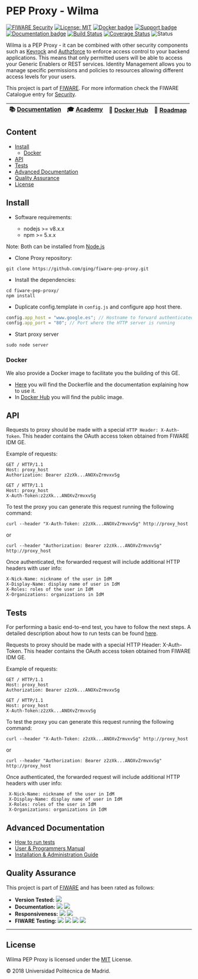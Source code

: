 # PEP Proxy - Wilma

[![FIWARE Security](https://nexus.lab.fiware.org/static/badges/chapters/security.svg)](https://www.fiware.org/developers/catalogue/)
[![License: MIT](https://img.shields.io/github/license/ging/fiware-pep-proxy.svg)](https://opensource.org/licenses/MIT)
[![Docker badge](https://img.shields.io/docker/pulls/fiware/pep-proxy.svg)](https://hub.docker.com/r/fiware/pep-proxy/)
[![Support badge](https://img.shields.io/badge/tag-fiware--wilma-orange.svg?logo=stackoverflow)](https://stackoverflow.com/questions/tagged/fiware-wilma)
<br>
[![Documentation badge](https://img.shields.io/readthedocs/fiware-pep-proxy.svg)](https://fiware-pep-proxy.readthedocs.io/en/latest/)
[![Build Status](https://travis-ci.org/ging/fiware-pep-proxy.svg?branch=master)](https://travis-ci.org/ging/fiware-pep-proxy)
[![Coverage Status](https://coveralls.io/repos/github/ging/fiware-pep-proxy/badge.svg?branch=master)](https://coveralls.io/github/ging/fiware-pep-proxy?branch=master)
![Status](https://nexus.lab.fiware.org/repository/raw/public/static/badges/statuses/wilma.svg)

Wilma is a PEP Proxy - it can be combined with other security components such as
[Keyrock](https://github.com/ging/fiware-idm) and [Authzforce](https://github.com/authzforce/server) to enforce access
control to your backend applications. This means that only permitted users will be able to access your Generic Enablers
or REST services. Identity Management allows you to manage specific permissions and policies to resources allowing
different access levels for your users.

This project is part of [FIWARE](https://www.fiware.org/). For more information check the FIWARE Catalogue entry for
[Security](https://github.com/Fiware/catalogue/tree/master/security).

| :books: [Documentation](https://fiware-pep-proxy.readthedocs.io/en/latest/) | :mortar_board: [Academy](https://fiware-academy.readthedocs.io/en/latest/security/wilma) | :whale: [Docker Hub](https://hub.docker.com/r/fiware/pep-proxy/) | :dart: [Roadmap](https://github.com/ging/fiware-pep-proxy/blob/master/roadmap.md) |
| --------------------------------------------------------------------------- | ---------------------------------------------------------------------------------------- | ---------------------------------------------------------------- | --------------------------------------------------------------------------------- |


## Content

-   [Install](#how-to-build--install)
    -   [Docker](#docker)
-   [API](#api-overview)
-   [Tests](#tests)
-   [Advanced Documentation](#advanced-documentation)
-   [Quality Assurance](#quality-assurance)
-   [License](#license)

## Install

-   Software requirements:

    -   nodejs >= v8.x.x
    -   npm >= 5.x.x

Note: Both can be installed from [Node.js](http://nodejs.org/download/)

-   Clone Proxy repository:

```console
git clone https://github.com/ging/fiware-pep-proxy.git
```

-   Install the dependencies:

```console
cd fiware-pep-proxy/
npm install
```

-   Duplicate config.template in `config.js` and configure app host there.

```javascript
config.app_host = "www.google.es"; // Hostname to forward authenticated requests
config.app_port = "80"; // Port where the HTTP server is running
```

-   Start proxy server

```console
sudo node server
```

### Docker

We also provide a Docker image to facilitate you the building of this GE.

-   [Here](https://github.com/ging/fiware-pep-proxy/tree/master/extras/docker) you will find the Dockerfile and the
    documentation explaining how to use it.
-   In [Docker Hub](https://hub.docker.com/r/fiware/pep-proxy/) you will find the public image.

## API

Requests to proxy should be made with a special `HTTP Header: X-Auth-Token`. This header contains the OAuth access token
obtained from FIWARE IDM GE.

Example of requests:

```text
GET / HTTP/1.1
Host: proxy_host
Authorization: Bearer z2zXk...ANOXvZrmvxvSg
```

```text
GET / HTTP/1.1
Host: proxy_host
X-Auth-Token:z2zXk...ANOXvZrmvxvSg
```

To test the proxy you can generate this request running the following command:

```console
curl --header "X-Auth-Token: z2zXk...ANOXvZrmvxvSg" http://proxy_host
```

or

```console
curl --header "Authorization: Bearer z2zXk...ANOXvZrmvxvSg" http://proxy_host
```

Once authenticated, the forwarded request will include additional HTTP headers with user info:

```text
X-Nick-Name: nickname of the user in IdM
X-Display-Name: display name of user in IdM
X-Roles: roles of the user in IdM
X-Organizations: organizations in IdM
```

## Tests

For performing a basic end-to-end test, you have to follow the next steps. A detailed description about how to run tests
can be found [here](https://fiware-pep-proxy.readthedocs.io/en/latest/admin_guide#end-to-end-testing).

Requests to proxy should be made with a special HTTP Header: X-Auth-Token. This header contains the OAuth access token
obtained from FIWARE IDM GE.

Example of requests:

```text
GET / HTTP/1.1
Host: proxy_host
Authorization: Bearer z2zXk...ANOXvZrmvxvSg
```

```text
GET / HTTP/1.1
Host: proxy_host
X-Auth-Token:z2zXk...ANOXvZrmvxvSg
```

To test the proxy you can generate this request running the following command:

```console
curl --header "X-Auth-Token: z2zXk...ANOXvZrmvxvSg" http://proxy_host
```

or

```console
curl --header "Authorization: Bearer z2zXk...ANOXvZrmvxvSg" http://proxy_host
```

Once authenticated, the forwarded request will include additional HTTP headers with user info:

```text
 X-Nick-Name: nickname of the user in IdM
 X-Display-Name: display name of user in IdM
 X-Roles: roles of the user in IdM
 X-Organizations: organizations in IdM
```

## Advanced Documentation

-   [How to run tests](https://fiware-pep-proxy.readthedocs.io/en/latest/admin_guide#end-to-end-testing)
-   [User & Programmers Manual](https://fiware-pep-proxy.readthedocs.io/en/latest/user_guide/)
-   [Installation & Administration Guide](https://fiware-pep-proxy.readthedocs.io/en/latest/admin_guide/)

## Quality Assurance

This project is part of [FIWARE](https://www.fiware.org/) and has been rated as follows:

-   **Version Tested:**
    ![](https://img.shields.io/badge/dynamic/json.svg?label=Version&url=https://fiware.github.io/catalogue/json/wilma.json&query=$.version&colorB=blue)
-   **Documentation:**
    ![](https://img.shields.io/badge/dynamic/json.svg?label=Completeness&url=https://fiware.github.io/catalogue/json/wilma.json&query=$.docCompleteness&colorB=blue)
    ![](https://img.shields.io/badge/dynamic/json.svg?label=Usability&url=https://fiware.github.io/catalogue/json/wilma.json&query=$.docSoundness&colorB=blue)
-   **Responsiveness:**
    ![](https://img.shields.io/badge/dynamic/json.svg?label=Time%20to%20Respond&url=https://fiware.github.io/catalogue/json/wilma.json&query=$.timeToCharge&colorB=blue)
    ![](https://img.shields.io/badge/dynamic/json.svg?label=Time%20to%20Fix&url=https://fiware.github.io/catalogue/json/wilma.json&query=$.timeToFix&colorB=blue)
-   **FIWARE Testing:**
    ![](https://img.shields.io/badge/dynamic/json.svg?label=Tests%20Passed&url=https://fiware.github.io/catalogue/json/wilma.json&query=$.failureRate&colorB=blue)
    ![](https://img.shields.io/badge/dynamic/json.svg?label=Scalability&url=https://fiware.github.io/catalogue/json/wilma.json&query=$.scalability&colorB=blue)
    ![](https://img.shields.io/badge/dynamic/json.svg?label=Performance&url=https://fiware.github.io/catalogue/json/wilma.json&query=$.performance&colorB=blue)
    ![](https://img.shields.io/badge/dynamic/json.svg?label=Stability&url=https://fiware.github.io/catalogue/json/wilma.json&query=$.stability&colorB=blue)

---

## License

Wilma PEP Proxy is licensed under the [MIT](LICENSE) License.

© 2018 Universidad Politécnica de Madrid.
